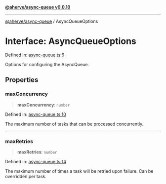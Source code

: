 [**@aherve/async-queue v0.0.10**](../README.md)

***

[@aherve/async-queue](../globals.md) / AsyncQueueOptions

# Interface: AsyncQueueOptions

Defined in: [async-queue.ts:6](https://github.com/aherve/async-queue/blob/b1a3fa730779fd1a0b263cc116938a6b04527f05/src/async-queue.ts#L6)

Options for configuring the AsyncQueue.

## Properties

### maxConcurrency

> **maxConcurrency**: `number`

Defined in: [async-queue.ts:10](https://github.com/aherve/async-queue/blob/b1a3fa730779fd1a0b263cc116938a6b04527f05/src/async-queue.ts#L10)

The maximum number of tasks that can be processed concurrently.

***

### maxRetries

> **maxRetries**: `number`

Defined in: [async-queue.ts:14](https://github.com/aherve/async-queue/blob/b1a3fa730779fd1a0b263cc116938a6b04527f05/src/async-queue.ts#L14)

The maximum number of times a task will be retried upon failure. Can be overridden per task.
